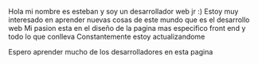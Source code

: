 Hola mi nombre es esteban y soy un desarrollador web jr :) 
Estoy muy interesado en aprender nuevas cosas de este mundo que es el desarrollo web
Mi pasion esta en el diseño de la pagina mas especifico front end y todo lo que conlleva
Constantemente estoy actualizandome

Espero aprender mucho de los desarrolladores en esta pagina
